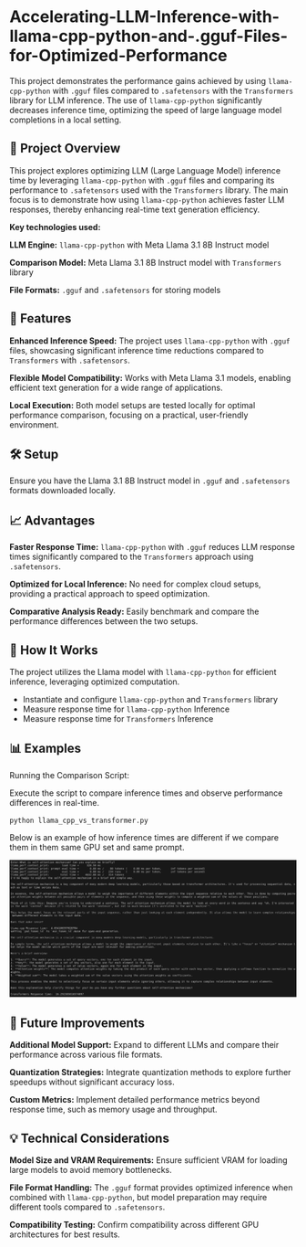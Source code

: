 # Accelerating-LLM-Inference-with-llama-cpp-python-and-.gguf-Files-for-Optimized-Performance
This project demonstrates the performance gains achieved by using ```llama-cpp-python``` with ```.gguf``` files compared to ```.safetensors``` with the ```Transformers``` library for LLM inference. The use of ```llama-cpp-python``` significantly decreases inference time, optimizing the speed of large language model completions in a local setting.


## 🚀 Project Overview
This project explores optimizing LLM (Large Language Model) inference time by leveraging ```llama-cpp-python``` with ```.gguf``` files and comparing its performance to ```.safetensors``` used with the ```Transformers``` library. The main focus is to demonstrate how using ```llama-cpp-python``` achieves faster LLM responses, thereby enhancing real-time text generation efficiency.

**Key technologies used:**

**LLM Engine:** ```llama-cpp-python``` with Meta Llama 3.1 8B Instruct model

**Comparison Model:** Meta Llama 3.1 8B Instruct model with ```Transformers``` library

**File Formats:** ```.gguf``` and ```.safetensors``` for storing models


## 🌟 Features
**Enhanced Inference Speed:** The project uses ```llama-cpp-python``` with ```.gguf``` files, showcasing significant inference time reductions compared to ```Transformers``` with ```.safetensors```.

**Flexible Model Compatibility:** Works with Meta Llama 3.1 models, enabling efficient text generation for a wide range of applications.

**Local Execution:** Both model setups are tested locally for optimal performance comparison, focusing on a practical, user-friendly environment.


## 🛠️ Setup
Ensure you have the Llama 3.1 8B Instruct model in ```.gguf``` and ```.safetensors``` formats downloaded locally.


## 📈 Advantages
**Faster Response Time:** ```llama-cpp-python``` with ```.gguf``` reduces LLM response times significantly compared to the ```Transformers``` approach using ```.safetensors```.

**Optimized for Local Inference:** No need for complex cloud setups, providing a practical approach to speed optimization.

**Comparative Analysis Ready:** Easily benchmark and compare the performance differences between the two setups.


## 📖 How It Works
The project utilizes the Llama model with ```llama-cpp-python``` for efficient inference, leveraging optimized computation.

- Instantiate and configure ```llama-cpp-python``` and ```Transformers``` library
- Measure response time for ```llama-cpp-python``` Inference  
- Measure response time for ```Transformers``` Inference  

## 📊 Examples
Running the Comparison Script:

Execute the script to compare inference times and observe performance differences in real-time.

    python llama_cpp_vs_transformer.py  

Below is an example of how inference times are different if we compare them in them same GPU set and same prompt.

![Example](example.png)

## 🤖 Future Improvements
**Additional Model Support:** Expand to different LLMs and compare their performance across various file formats.

**Quantization Strategies:** Integrate quantization methods to explore further speedups without significant accuracy loss.

**Custom Metrics:** Implement detailed performance metrics beyond response time, such as memory usage and throughput.


## 💡 Technical Considerations
**Model Size and VRAM Requirements:** Ensure sufficient VRAM for loading large models to avoid memory bottlenecks.

**File Format Handling:** The ```.gguf``` format provides optimized inference when combined with ```llama-cpp-python```, but model preparation may require different tools compared to ```.safetensors```.

**Compatibility Testing:** Confirm compatibility across different GPU architectures for best results.





